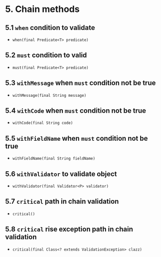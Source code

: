 # 5. Chain methods

## 5.1 `when` condition to validate

* `when(final Predicate<T> predicate)`

## 5.2 `must` condition to valid

* `must(final Predicate<T> predicate)`

## 5.3 `withMessage` when `must` condition not be true

* `withMessage(final String message)`

## 5.4 `withCode` when `must` condition not be true

* `withCode(final String code)`

## 5.5 `withFieldName` when `must` condition not be true

* `withFieldName(final String fieldName)`

## 5.6 `withValidator` to validate object

* `withValidator(final Validator<P> validator)`

## 5.7 `critical` path in chain validation

* `critical()`

## 5.8 `critical` rise exception path in chain validation

* `critical(final Class<? extends ValidationException> clazz)`
